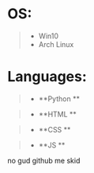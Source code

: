 # **OS:**

> - Win10
> - Arch Linux

# Languages:

> - **Python **

> - **HTML **

> - **CSS **

> - **JS **







no gud github me skid
